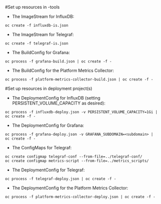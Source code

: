 #Set up resources in -tools

* The ImageStream for InfluxDB:

`oc create -f influxdb-is.json`

* The ImageStream for Telegraf:

`oc create -f telegraf-is.json`

* The BuildConfig for Grafana:

`oc process -f grafana-build.json | oc create -f -`

* The BuildConfig for the Platform Metrics Collector:

`oc process -f platform-metrics-collector-build.json | oc create -f -`

#Set up resources in deployment project(s)

* The DeploymentConfig for InfluxDB (setting PERSISTENT_VOLUME_CAPACITY as desired):

`oc process -f influxdb-deploy.json -v PERSISTENT_VOLUME_CAPACITY=1Gi | oc create -f -`

* The DeploymentConfig for Grafana:

`oc process -f grafana-deploy.json -v GRAFANA_SUBDOMAIN=<subdomain> | oc create -f -`

* The ConfigMaps for Telegraf:

```
oc create configmap telegraf-conf --from-file=../telegraf-conf/
oc create configmap metrics-script --from-file=../metrics_scripts/
```

* The DeploymentConfig for Telegraf:

`oc process -f telegraf-deploy.json | oc create -f -`

* The DeploymentConfig for the Platform Metrics Collector:

`oc process -f platform-metrics-collector-deploy.json | oc create -f -`
